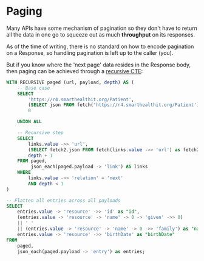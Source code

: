<script lang="ts" setup>
import { onMounted, ref } from "vue";
import DataTable from "@/components/DataTable.vue";
import Database from "../../src/sqlite-wasm/Database.js"

const sql = 
`WITH RECURSIVE paged (url, payload, depth) AS (
    -- Base case
    SELECT
        'https://r4.smarthealthit.org/Patient',
        (SELECT json FROM fetch('https://r4.smarthealthit.org/Patient')),
        0

    UNION ALL

    -- Recursive step
    SELECT
        links.value ->> 'url',
        (SELECT fetch2.json FROM fetch(links.value ->> 'url') as fetch2),
        depth + 1
    FROM paged,
         json_each(paged.payload -> 'link') AS links
    WHERE
        links.value ->> 'relation' = 'next'
        AND depth < 1
)

-- Flatten all entries across all payloads
SELECT 
    entries.value -> 'resource' ->> 'id' as "id",
    (entries.value -> 'resource' -> 'name' -> 0 -> 'given' ->> 0) 
    || ' '
    || (entries.value -> 'resource' -> 'name' -> 0 ->> 'family') as "name",
    entries.value -> 'resource' ->> 'birthDate' as "birthDate"
FROM 
    paged,
    json_each(paged.payload -> 'entry') as entries;`;

const columns = ref<{name: string; dataType?: string;}[]>([]);
const rows = ref<Record<string, unknown>[]>([]);
onMounted(async () => {
    const db = new Database();
    const result = await db.query(true, sql);
    console.log({ result })
    if (result.rows.length > 0) {
        // Auto-detect columns from first row
        columns.value = Object.keys(result.rows[0]).map((k) => ({ name: k }));
        rows.value = result.rows;
    }
})
</script>

# Paging
Many APIs have some mechanism of pagination so they don't have
to return all the data in one go to squeeze out as much
**throughput** on its responses. 

As of the time of writing, there is no standard on how to
encode pagination on a Response, so handling pagination
is left up to the caller (you).

But if you know where the 'next page' data resides in the Response
body, then paging can be achieved through a [recursive CTE](https://sqlite.org/lang_with.html):

```sql
WITH RECURSIVE paged (url, payload, depth) AS (
    -- Base case
    SELECT
        'https://r4.smarthealthit.org/Patient',
        (SELECT json FROM fetch('https://r4.smarthealthit.org/Patient')),
        0

    UNION ALL

    -- Recursive step
    SELECT
        links.value ->> 'url',
        (SELECT fetch2.json FROM fetch(links.value ->> 'url') as fetch2),
        depth + 1
    FROM paged,
         json_each(paged.payload -> 'link') AS links
    WHERE
        links.value ->> 'relation' = 'next'
        AND depth < 1
)

-- Flatten all entries across all payloads
SELECT 
    entries.value -> 'resource' ->> 'id' as "id",
    (entries.value -> 'resource' -> 'name' -> 0 -> 'given' ->> 0) 
    || ' '
    || (entries.value -> 'resource' -> 'name' -> 0 ->> 'family') as "name",
    entries.value -> 'resource' ->> 'birthDate' as "birthDate"
FROM 
    paged,
    json_each(paged.payload -> 'entry') as entries;
```

<DataTable v-if="rows.length > 0" :columns="columns" :rows="rows" />